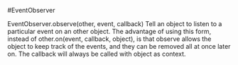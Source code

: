 #EventObserver

EventObserver.observe(other, event, callback) 
Tell an object to listen to a particular event on an other object. The advantage of using this form, instead of other.on(event, callback, object), is that observe allows the object to keep track of the events, and they can be removed all at once later on. The callback will always be called with object as context.
